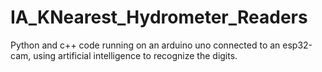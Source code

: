 # IA_KNearest_Hydrometer_Readers
Python and c++ code running on an arduino uno connected to an esp32-cam, using artificial intelligence to recognize the digits.
